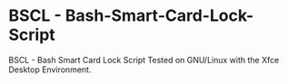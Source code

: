 # BSCL  -  Bash-Smart-Card-Lock-Script
BSCL - Bash Smart Card Lock Script 
Tested on GNU/Linux with the  Xfce Desktop Environment.
